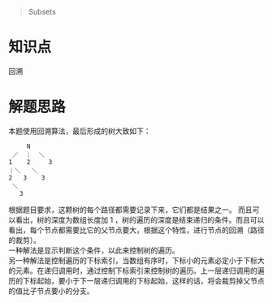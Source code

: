 > Subsets

# 知识点
回溯

# 解题思路
本题使用回溯算法，最后形成的树大致如下：
```
     N
 ／  ｜  ＼
1    2     3
｜＼   ＼
2   3    3
 ＼                             
   3
```
根据题目要求，这颗树的每个路径都需要记录下来，它们都是结果之一。
而且可以看出，树的深度为数组长度加 1 ，树的遍历的深度是结束递归的条件。而且可以看出，每个节点都需要比它的父节点要大，根据这个特性，进行节点的回溯（路径的裁剪）。  
一种解法是显示判断这个条件，以此来控制树的遍历。  
另一种解法是控制遍历的下标索引，当数组有序时，下标小的元素必定小于下标大的元素。在递归调用时，通过控制下标索引来控制树的遍历。上一层递归调用的遍历的下标起始，要小于下一层递归调用的下标起始，这样的话，将会裁剪掉父节点的值比子节点要小的分支。